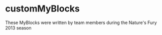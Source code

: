 customMyBlocks
==============

These MyBlocks were written by team members during the Nature's Fury 2013 season
